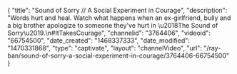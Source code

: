 {
    "title": "Sound of Sorry \/\/ A Social Experiment in Courage",
    "description": "Words hurt and heal. Watch what happens when an ex-girlfriend, bully and a big brother apologize to someone they've hurt in \u2018The Sound of Sorry\u2019.\n#ItTakesCourage",
    "channelid": "3764406",
    "videoid": "66754500",
    "date_created": "1468337333",
    "date_modified": "1470331868",
    "type": "captivate",
    "layout": "channelVideo",
    "url": "\/ray-ban\/sound-of-sorry-a-social-experiment-in-courage\/3764406-66754500"
}